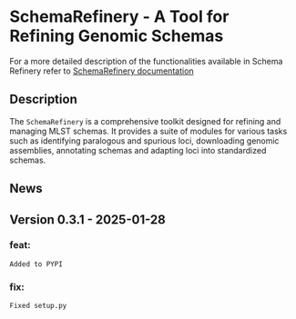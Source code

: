# SchemaRefinery - A Tool for Refining Genomic Schemas

For a more detailed description of the functionalities available in Schema Refinery refer to [SchemaRefinery documentation](https://schema-refinery.readthedocs.io/en/latest/index.html)

## Description

The `SchemaRefinery` is a comprehensive toolkit designed for refining and managing MLST schemas. It provides a suite of modules for various tasks such as identifying paralogous and spurious loci, downloading genomic assemblies, annotating schemas and adapting loci into standardized schemas.

## News

## Version 0.3.1 - 2025-01-28
### feat: 
    Added to PYPI
### fix:
    Fixed setup.py
